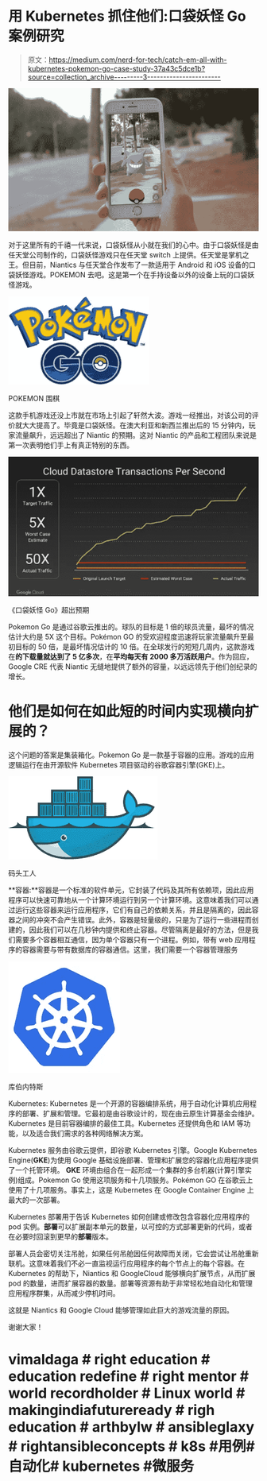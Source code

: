 # 用 Kubernetes 抓住他们:口袋妖怪 Go 案例研究

> 原文：<https://medium.com/nerd-for-tech/catch-em-all-with-kubernetes-pokemon-go-case-study-37a43c5dce1b?source=collection_archive---------3----------------------->

![](img/1acb4d3c0bddf2e0d2ef7e19f7b4df06.png)

对于这里所有的千禧一代来说，口袋妖怪从小就在我们的心中。由于口袋妖怪是由任天堂公司制作的，口袋妖怪游戏只在任天堂 switch 上提供。任天堂是掌机之王。但目前，Niantics 与任天堂合作发布了一款适用于 Android 和 iOS 设备的口袋妖怪游戏。POKEMON 去吧。这是第一个在手持设备以外的设备上玩的口袋妖怪游戏。

![](img/741db62f2f3762324d34d41d1cc489e3.png)

POKEMON 围棋

这款手机游戏还没上市就在市场上引起了轩然大波。游戏一经推出，对该公司的评价就大大提高了。毕竟是口袋妖怪。在澳大利亚和新西兰推出后的 15 分钟内，玩家流量飙升，远远超出了 Niantic 的预期。这对 Niantic 的产品和工程团队来说是第一次表明他们手上有真正特别的东西。

![](img/21d6841a42d0cac01f6d42084f5f8229.png)

《口袋妖怪 Go》超出预期

Pokemon Go 是通过谷歌云推出的。球队的目标是 1 倍的球员流量，最坏的情况估计大约是 5X 这个目标。Pokémon GO 的受欢迎程度迅速将玩家流量飙升至最初目标的 50 倍，是最坏情况估计的 10 倍。在全球发行的短短几周内，这款游戏在**的下载量就达到了 5 亿多次**，在**平均每天有 2000 多万活跃用户**。作为回应，Google CRE 代表 Niantic 无缝地提供了额外的容量，以远远领先于他们创纪录的增长。

# 他们是如何在如此短的时间内实现横向扩展的？

这个问题的答案是集装箱化。Pokemon Go 是一款基于容器的应用。游戏的应用逻辑运行在由开源软件 Kubernetes 项目驱动的谷歌容器引擎(GKE)上。

![](img/9314861921e7153b3cd71c8359aa33d8.png)

码头工人

**容器:**容器是一个标准的软件单元，它封装了代码及其所有依赖项，因此应用程序可以快速可靠地从一个计算环境运行到另一个计算环境。这意味着我们可以通过运行这些容器来运行应用程序，它们有自己的依赖关系，并且是隔离的，因此容器之间的冲突不会产生错误。此外，容器是轻量级的，只是为了运行一些进程而创建的，因此我们可以在几秒钟内提供和终止容器。尽管隔离是最好的方法，但是我们需要多个容器相互通信，因为单个容器只有一个进程。例如，带有 web 应用程序的容器需要与带有数据库的容器通信。这里，我们需要一个容器管理服务

![](img/90a5385d58e59efd635efe02d5fdb6cc.png)

库伯内特斯

Kubernetes: Kubernetes 是一个开源的容器编排系统，用于自动化计算机应用程序的部署、扩展和管理。它最初是由谷歌设计的，现在由云原生计算基金会维护。Kubernetes 是目前容器编排的最佳工具。Kubernetes 还提供角色和 IAM 等功能，以及适合我们需求的各种网络解决方案。

Kubernetes 服务由谷歌云提供，即谷歌 Kubernetes 引擎。Google Kubernetes Engine(**GKE**)为使用 Google 基础设施部署、管理和扩展您的容器化应用程序提供了一个托管环境。 **GKE** 环境由组合在一起形成一个集群的多台机器(计算引擎实例)组成。Pokemon Go 使用这项服务和十几项服务。Pokémon GO 在谷歌云上使用了十几项服务。事实上，这是 Kubernetes 在 Google Container Engine 上最大的一次部署。

Kubernetes 部署用于告诉 Kubernetes 如何创建或修改包含容器化应用程序的 pod 实例。**部署**可以扩展副本单元的数量，以可控的方式部署更新的代码，或者在必要时回滚到更早的**部署**版本。

部署人员会密切关注吊舱，如果任何吊舱因任何故障而关闭，它会尝试让吊舱重新联机。这意味着我们不必一直监视运行应用程序的每个节点上的每个容器。在 Kubernetes 的帮助下，Niantics 和 GoogleCloud 能够横向扩展节点，从而扩展 pod 的数量，进而扩展容器的数量。部署等资源有助于非常轻松地自动化和管理应用程序群集，从而减少停机时间。

这就是 Niantics 和 Google Cloud 能够管理如此巨大的游戏流量的原因。

谢谢大家！

# vimaldaga # right education # education redefine # right mentor # world recordholder # Linux world # makingindiafutureready # righ education # arthbylw # ansibleglaxy # rightansibleconcepts # k8s #用例#自动化# kubernetes #微服务
